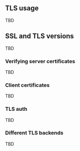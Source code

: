 ## TLS usage

TBD

## SSL and TLS versions

TBD

### Verifying server certificates

TBD

### Client certificates

TBD

### TLS auth

TBD

### Different TLS backends

TBD
